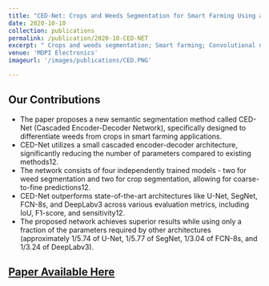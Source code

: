 ```yaml
---
title: "CED-Net: Crops and Weeds Segmentation for Smart Farming Using a Small Cascaded Encoder-Decoder Architecture"
date: 2020-10-10
collection: publications
permalink: /publication/2020-10-CED-NET
excerpt: " Crops and weeds segmentation; Smart farming; Convolutional neural network; Cascaded encoder-decoder network; Semantic segmentation"
venue: 'MDPI Electronics'
imageurl: '/images/publications/CED.PNG'

---
```

## Our Contributions  
- The paper proposes a new semantic segmentation method called CED-Net (Cascaded Encoder-Decoder Network), specifically designed to differentiate weeds from crops in smart farming applications.
- CED-Net utilizes a small cascaded encoder-decoder architecture, significantly reducing the number of parameters compared to existing methods12.
- The network consists of four independently trained models - two for weed segmentation and two for crop segmentation, allowing for coarse-to-fine predictions12.
- CED-Net outperforms state-of-the-art architectures like U-Net, SegNet, FCN-8s, and DeepLabv3 across various evaluation metrics, including IoU, F1-score, and sensitivity12.
- The proposed network achieves superior results while using only a fraction of the parameters required by other architectures (approximately 1/5.74 of U-Net, 1/5.77 of SegNet, 1/3.04 of FCN-8s, and 1/3.24 of DeepLabv3).


 ## [Paper Available Here](https://www.mdpi.com/2079-9292/9/10/1602)

